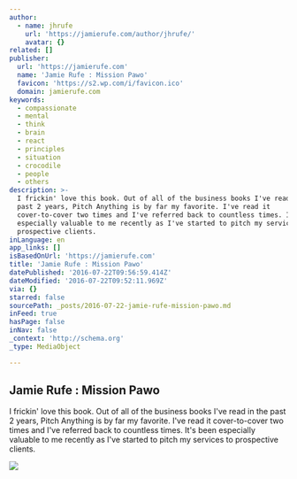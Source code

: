 ```yaml
---
author:
  - name: jhrufe
    url: 'https://jamierufe.com/author/jhrufe/'
    avatar: {}
related: []
publisher:
  url: 'https://jamierufe.com'
  name: 'Jamie Rufe : Mission Pawo'
  favicon: 'https://s2.wp.com/i/favicon.ico'
  domain: jamierufe.com
keywords:
  - compassionate
  - mental
  - think
  - brain
  - react
  - principles
  - situation
  - crocodile
  - people
  - others
description: >-
  I frickin' love this book. Out of all of the business books I've read in the
  past 2 years, Pitch Anything is by far my favorite. I've read it
  cover-to-cover two times and I've referred back to countless times. It's been
  especially valuable to me recently as I've started to pitch my services to
  prospective clients.
inLanguage: en
app_links: []
isBasedOnUrl: 'https://jamierufe.com'
title: 'Jamie Rufe : Mission Pawo'
datePublished: '2016-07-22T09:56:59.414Z'
dateModified: '2016-07-22T09:52:11.969Z'
via: {}
starred: false
sourcePath: _posts/2016-07-22-jamie-rufe-mission-pawo.md
inFeed: true
hasPage: false
inNav: false
_context: 'http://schema.org'
_type: MediaObject

---
```

<article style=""><h1>Jamie Rufe : Mission Pawo</h1><p>I frickin' love this book. Out of all of the business books I've read in the past 2 years, Pitch Anything is by far my favorite. I've read it cover-to-cover two times and I've referred back to countless times. It's been especially valuable to me recently as I've started to pitch my services to prospective clients.</p><img src="https://s0.wp.com/i/blank.jpg" /></article>
